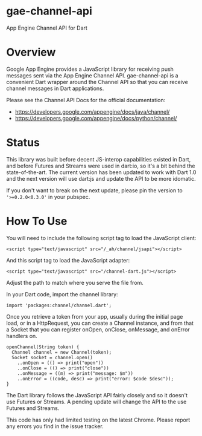 gae-channel-api
===============

App Engine Channel API for Dart

Overview
========

Google App Engine provides a JavaScript library for receiving push messages sent
via the App Engine Channel API. gae-channel-api is a convenient Dart wrapper
around the Channel API so that you can receive channel messages in Dart
applications.

Please see the Channel API Docs for the official documentation:

  * https://developers.google.com/appengine/docs/java/channel/
  * https://developers.google.com/appengine/docs/python/channel/

Status
======

This library was built before decent JS-interop capabilities existed in Dart,
and before Futures and Streams were used in dart:io, so it's a bit behind the
state-of-the-art. The current version has been updated to work with Dart 1.0
and the next version will use dart:js and update the API to be more idomatic.

If you don't want to break on the next update, please pin the version to
`'>=0.2.0<0.3.0'` in your pubspec.

How To Use
==========

You will need to include the following script tag to load the JavaScript client:

    <script type="text/javascript" src="/_ah/channel/jsapi"></script>

And this script tag to load the JavaScript adapter:

    <script type="text/javascript" src="/channel-dart.js"></script>

Adjust the path to match where you serve the file from.

In your Dart code, import the channel library:

    import 'packages:channel/channel.dart';

Once you retrieve a token from your app, usually during the initial page load,
or in a HttpRequest, you can create a Channel instance, and from that a Socket
that you can register onOpen, onClose, onMessage, and onError handlers on.

    openChannel(String token) {
      Channel channel = new Channel(token);
      Socket socket = channel.open()
        ..onOpen = (() => print("open"))
        ..onClose = (() => print("close"))
        ..onMessage = ((m) => print("message: $m"))
        ..onError = ((code, desc) => print("error: $code $desc"));
    }

The Dart library follows the JavaScript API fairly closely and so it doesn't use
Futures or Streams. A pending update will change the API to the use Futures and
Streams.

This code has only had limited testing on the latest Chrome. Please report any
errors you find in the issue tracker.
